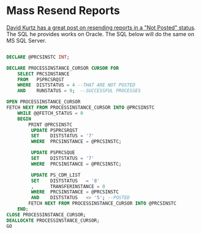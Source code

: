 # Mass Resend Reports

[David Kurtz has a great post on resending reports in a "Not Posted" status](http://blog.psftdba.com/2008/04/bulk-re-sending-batch-output-to-report.html). The SQL he provides works on Oracle. The SQL below will do the same on MS SQL Server.

```sql

DECLARE @PRCSINSTC INT;

DECLARE PROCESSINSTANCE_CURSOR CURSOR FOR
    SELECT PRCSINSTANCE
    FROM   PSPRCSRQST
    WHERE  DISTSTATUS = 4 --THAT ARE NOT POSTED
    AND    RUNSTATUS = 9;  --SUCCESSFUL PROCESSES

OPEN PROCESSINSTANCE_CURSOR
FETCH NEXT FROM PROCESSINSTANCE_CURSOR INTO @PRCSINSTC
    WHILE @@FETCH_STATUS = 0
    BEGIN
        PRINT @PRCSINSTC
         UPDATE PSPRCSRQST
         SET    DISTSTATUS = '7'
         WHERE  PRCSINSTANCE = @PRCSINSTC;

         UPDATE PSPRCSQUE
         SET    DISTSTATUS = '7'
         WHERE  PRCSINSTANCE = @PRCSINSTC;

         UPDATE PS_CDM_LIST
         SET    DISTSTATUS   = '8'
         ,      TRANSFERINSTANCE = 0
         WHERE  PRCSINSTANCE = @PRCSINSTC
         AND    DISTSTATUS   <> '5'; --POSTED
        FETCH NEXT FROM PROCESSINSTANCE_CURSOR INTO @PRCSINSTC
    END;
CLOSE PROCESSINSTANCE_CURSOR;
DEALLOCATE PROCESSINSTANCE_CURSOR;
GO
```